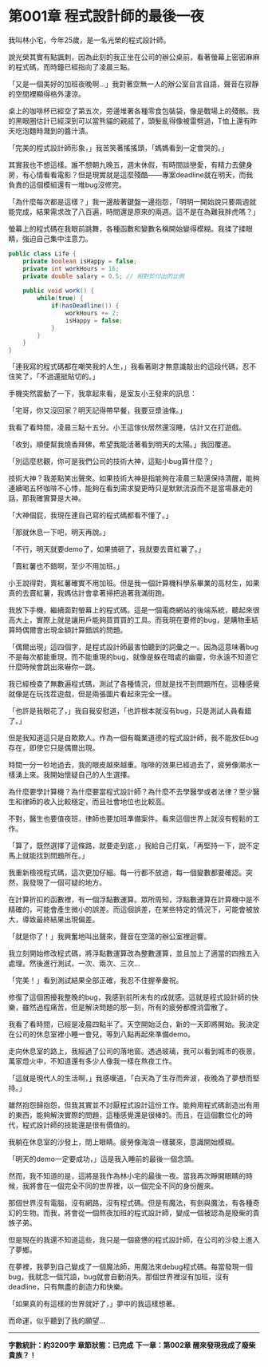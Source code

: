 # 第001章 程式設計師的最後一夜

我叫林小宅，今年25歲，是一名光榮的程式設計師。

說光榮其實有點諷刺，因為此刻的我正坐在公司的辦公桌前，看著螢幕上密密麻麻的程式碼，而時鐘已經指向了凌晨三點。

「又是一個美好的加班夜晚啊...」我對著空無一人的辦公室自言自語，聲音在寂靜的空間裡顯得格外淒涼。

桌上的咖啡杯已經空了第五次，旁邊堆著各種零食包裝袋，像是戰場上的殘骸。我的黑眼圈估計已經深到可以當熊貓的親戚了，頭髮亂得像被雷劈過，T恤上還有昨天吃泡麵時濺到的醬汁漬。

「完美的程式設計師形象，」我苦笑著搖搖頭，「媽媽看到一定會哭的。」

其實我也不想這樣。誰不想朝九晚五，週末休假，有時間談戀愛，有精力去健身房，有心情看看電影？但是現實就是這麼殘酷——專案deadline就在明天，而我負責的這個模組還有一堆bug沒修完。

「為什麼每次都是這樣？」我一邊敲著鍵盤一邊抱怨，「明明一開始說只要兩週就能完成，結果需求改了八百遍，時間還是原來的兩週。這不是在為難我胖虎嗎？」

螢幕上的程式碼在我眼前跳舞，各種函數和變數名稱開始變得模糊。我揉了揉眼睛，強迫自己集中注意力。

```java
public class Life {
    private boolean isHappy = false;
    private int workHours = 16;
    private double salary = 0.5; // 相對於付出的比例
    
    public void work() {
        while(true) {
            if(hasDeadline()) {
                workHours += 2;
                isHappy = false;
            }
        }
    }
}
```

「連我寫的程式碼都在嘲笑我的人生，」我看著剛才無意識敲出的這段代碼，忍不住笑了，「不過還挺貼切的。」

手機突然震動了一下，我拿起來看，是室友小王發來的訊息：

「宅哥，你又沒回家？明天記得帶早餐，我要豆漿油條。」

我看了看時間，凌晨三點十五分。小王這傢伙居然還沒睡，估計又在打遊戲。

「收到，順便幫我燒香拜佛，希望我能活著看到明天的太陽。」我回覆道。

「別這麼悲觀，你可是我們公司的技術大神，這點小bug算什麼？」

技術大神？我差點笑出聲來。如果技術大神是指能夠在凌晨三點還保持清醒，能夠連續喝五杯咖啡不心悸，能夠在看到需求變更時只是默默流淚而不是當場暴走的話，那我確實算是大神。

「大神個屁，我現在連自己寫的程式碼都看不懂了。」

「那就休息一下吧，明天再說。」

「不行，明天就要demo了，如果搞砸了，我就要去賣紅薯了。」

「賣紅薯也不錯啊，至少不用加班。」

小王說得對，賣紅薯確實不用加班。但是我一個計算機科學系畢業的高材生，如果真的去賣紅薯，我媽估計會拿著掃把追著我滿街跑。

我放下手機，繼續面對螢幕上的程式碼。這是一個電商網站的後端系統，聽起來很高大上，實際上就是讓用戶能夠買買買的工具。而我現在要修的bug，是購物車結算時偶爾會出現金額計算錯誤的問題。

「偶爾出現」這四個字，是程式設計師最害怕聽到的詞彙之一。因為這意味著bug不是每次都能重現，而不能重現的bug，就像是躲在暗處的幽靈，你永遠不知道它什麼時候會跳出來嚇你一跳。

我已經檢查了無數遍程式碼，測試了各種情況，但就是找不到問題所在。這種感覺就像是在玩找茬遊戲，但是兩張圖片看起來完全一樣。

「也許是我眼花了，」我自我安慰道，「也許根本就沒有bug，只是測試人員看錯了。」

但是我知道這只是自欺欺人。作為一個有職業道德的程式設計師，我不能放任bug存在，即使它只是偶爾出現。

時間一分一秒地過去，我的眼皮越來越重。咖啡的效果已經過去了，疲勞像潮水一樣湧上來。我開始懷疑自己的人生選擇。

為什麼要學計算機？為什麼要當程式設計師？為什麼不去學醫學或者法律？至少醫生和律師的收入比較穩定，而且社會地位也比較高。

不對，醫生也要值夜班，律師也要加班準備案件。看來這個世界上就沒有輕鬆的工作。

「算了，既然選擇了這條路，就要走到底，」我給自己打氣，「再堅持一下，說不定馬上就能找到問題所在。」

我重新檢視程式碼，這次更加仔細。每一行都不放過，每一個變數都要確認。突然，我發現了一個可疑的地方。

在計算折扣的函數裡，有一個浮點數運算。眾所周知，浮點數運算在計算機中是不精確的，可能會產生微小的誤差。而這個誤差，在某些特定的情況下，可能會被放大，導致最終結果出現偏差。

「就是你了！」我興奮地叫出聲來，聲音在空蕩的辦公室裡迴響。

我立刻開始修改程式碼，將浮點數運算改為整數運算，並且加上了適當的四捨五入處理。然後進行測試，一次、兩次、三次...

「完美！」看到測試結果全部正確，我忍不住握拳慶祝。

修復了這個困擾我整晚的bug，我感到前所未有的成就感。這就是程式設計師的快樂，雖然過程痛苦，但是解決問題的那一刻，所有的疲勞都煙消雲散了。

我看了看時間，已經是凌晨四點半了。天空開始泛白，新的一天即將開始。我決定在公司的休息室裡小睡一會兒，等到八點再起來準備demo。

走向休息室的路上，我經過了公司的落地窗。透過玻璃，我可以看到城市的夜景。萬家燈火中，不知道還有多少人像我一樣在熬夜工作。

「這就是現代人的生活啊，」我感嘆道，「白天為了生存而奔波，夜晚為了夢想而堅持。」

雖然抱怨歸抱怨，但我其實並不討厭程式設計這份工作。能夠用程式碼創造出有用的東西，能夠解決實際的問題，這種感覺還是很棒的。而且，在這個數位化的時代，程式設計師的技能還是很有價值的。

我躺在休息室的沙發上，閉上眼睛。疲勞像海浪一樣襲來，意識開始模糊。

「明天的demo一定要成功，」這是我入睡前的最後一個念頭。

然而，我不知道的是，這將是我作為林小宅的最後一夜。當我再次睜開眼睛的時候，我將會在一個完全不同的世界裡，以一個完全不同的身份醒來。

那個世界沒有電腦，沒有網路，沒有程式碼。但是有魔法，有劍與魔法，有各種奇幻的生物。而我，將會從一個熬夜加班的程式設計師，變成一個被認為是廢柴的貴族子弟。

但是現在的我還不知道這些，我只是一個疲憊的程式設計師，在公司的沙發上進入了夢鄉。

在夢裡，我夢到自己變成了一個魔法師，用魔法來debug程式碼。每當發現一個bug，我就念一個咒語，bug就會自動消失。那個世界裡沒有加班，沒有deadline，只有無盡的創造力和快樂。

「如果真的有這樣的世界就好了，」夢中的我這樣想著。

而命運，似乎聽到了我的願望...

---

**字數統計：約3200字**
**章節狀態：已完成**
**下一章：第002章 醒來發現我成了廢柴貴族？！**
